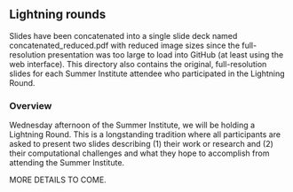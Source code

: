 ## Lightning rounds

Slides have been concatenated into a single slide deck named concatenated_reduced.pdf with reduced image sizes since the full-resolution presentation was too large to load into GitHub (at least using the web interface). This directory also contains the original, full-resolution slides for each Summer Institute attendee who participated in the Lightning Round.

### Overview

Wednesday afternoon of the Summer Institute, we will be holding a Lightning Round. This is a
longstanding tradition where all participants are asked to present two slides describing (1) their
work or research and (2) their computational challenges and what they hope to accomplish
from attending the Summer Institute.

MORE DETAILS TO COME.
